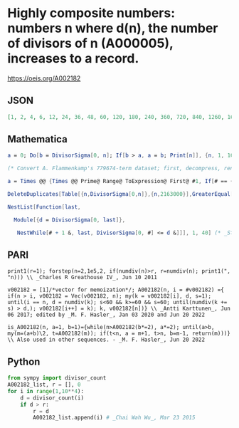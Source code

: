 # Highly composite numbers: numbers n where d\(n\), the number of divisors of n \(A000005\), increases to a record\.
https://oeis.org/A002182
## JSON
```JSON
[1, 2, 4, 6, 12, 24, 36, 48, 60, 120, 180, 240, 360, 720, 840, 1260, 1680, 2520, 5040, 7560, 10080, 15120, 20160, 25200, 27720, 45360, 50400, 55440, 83160, 110880, 166320, 221760, 277200, 332640, 498960, 554400, 665280, 720720, 1081080, 1441440, 2162160]
```
## Mathematica
```Mathematica
a = 0; Do[b = DivisorSigma[0, n]; If[b > a, a = b; Print[n]], {n, 1, 10^7}]
```
```Mathematica
(* Convert A. Flammenkamp's 779674-term dataset; first, decompress, rename "HCN.txt": *)
```
```Mathematica
a = Times @@ {Times @@ Prime@ Range@ ToExpression@ First@ #1, If[# == {}, 1, Times @@ MapIndexed[Prime[First@ #2]^#1 &, #]] &@ DeleteCases[-1 + Flatten@ Map[If[StringFreeQ[#, "^"], ToExpression@ #, ConstantArray[#1, #2] & @@ ToExpression@ StringSplit[#, "^"]] &, #2], 0]} & @@ TakeDrop[StringSplit@ #, 1] & /@ Import["HCN.txt", "Data"] (* _Michael De Vlieger_, May 08 2018 *)
```
```Mathematica
DeleteDuplicates[Table[{n,DivisorSigma[0,n]},{n,2163000}],GreaterEqual[ #1[[2]],#2[[2]]]&] [[All,1]] (* _Harvey P. Dale_, May 13 2022 *)
```
```Mathematica
NestList[Function[last,
```
```Mathematica
  Module[{d = DivisorSigma[0, last]},
```
```Mathematica
   NestWhile[# + 1 &, last, DivisorSigma[0, #] <= d &]]], 1, 40] (* _Steven Lu_, Mar 30 2023 *)
```
## PARI
```PARI
print1(r=1); forstep(n=2,1e5,2, if(numdiv(n)>r, r=numdiv(n); print1(", "n))) \\ _Charles R Greathouse IV_, Jun 10 2011
```
```PARI
v002182 = [1]/*vector for memoization*/; A002182(n, i = #v002182) ={ if(n > i, v002182 = Vec(v002182, n); my(k = v002182[i], d, s=1); until(i == n, d = numdiv(k); s<60 && k>=60 && s=60; until(numdiv(k += s) > d,); v002182[i++] = k); k, v002182[n])} \\ _Antti Karttunen_, Jun 06 2017; edited by _M. F. Hasler_, Jan 03 2020 and Jun 20 2022
```
```PARI
is_A002182(n, a=1, b=1)={while(n>A002182(b*=2), a*=2); until(a>b, my(m=(a+b)\2, t=A002182(m)); if(t<n, a = m+1, t>n, b=m-1, return(m)))} \\ Also used in other sequences. - _M. F. Hasler_, Jun 20 2022
```
## Python
```Python
from sympy import divisor_count
A002182_list, r = [], 0
for i in range(1,10**4):
    d = divisor_count(i)
    if d > r:
        r = d
        A002182_list.append(i) # _Chai Wah Wu_, Mar 23 2015
```
